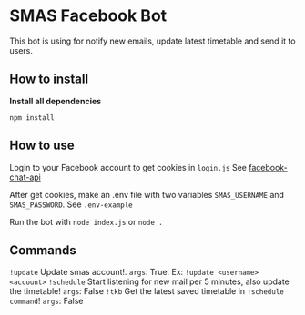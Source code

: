 # SMAS Facebook Bot

This bot is using for notify new emails, update latest timetable and send it to users.

## How to install

**Install all dependencies**

`npm install`

## How to use

Login to your Facebook account to get cookies in `login.js`
See [facebook-chat-api](https://github.com/Schmavery/facebook-chat-api)

After get cookies, make an .env file with two variables
`SMAS_USERNAME` and `SMAS_PASSWORD`. See `.env-example`

Run the bot with `node index.js` or `node .`


## Commands
`!update` Update smas account!. `args`: True. Ex: `!update <username> <account>`
`!schedule` Start listening for new mail per 5 minutes, also update the timetable! `args`: False
`!tkb` Get the latest saved timetable in `!schedule command`! `args`: False
